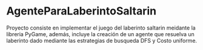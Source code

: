 # AgenteParaLaberintoSaltarin
Proyecto consiste en implementar el juego del laberinto saltarin meidante la libreria PyGame, además, incluye la creación de un agente que resuelva un laberinto dado mediante las estrategias de busqueda DFS y Costo uniforme.
